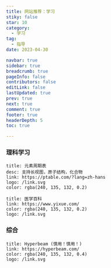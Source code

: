 ```yaml
---
title: 网站推荐：学习
stiky: false
star: 10
category:
  - 学习
tag:
  - 指导
date: 2023-04-30

navbar: true
sidebar: true
breadcrumb: true
pageInfo: false
contributors: false
editLink: false
lastUpdated: true
prev: true
next: true
comment: true
footer: true
headerDepth: 5
toc: true

---
```


### 理科学习

```card
title: 元素周期表
desc: 支持长视图，原子结构，化合物
link: https://ptable.com/?lang=zh-hans
logo: /link.svg
color: rgba(240, 135, 132, 0.2)
```

```card
title: 医学百科
link: https://www.yixue.com/
color: rgba(240, 135, 132, 0.2)
logo: /link.svg
```

### 综合

```card
title: Hyperbeam (慎用！慎用！)
link: https://hyperbeam.com/
color: rgba(240, 135, 132, 0.4)
logo: /link.svg
```
